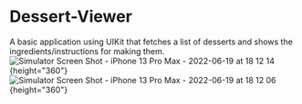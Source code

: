 # Dessert-Viewer
A basic application using UIKit that fetches a list of desserts and shows the ingredients/instructions for making them.
![Simulator Screen Shot - iPhone 13 Pro Max - 2022-06-19 at 18 12 14](https://user-images.githubusercontent.com/36284798/174508811-d881f4cf-95ae-449c-83e7-552f64c1c96b.png) {height="360"}
![Simulator Screen Shot - iPhone 13 Pro Max - 2022-06-19 at 18 12 06](https://user-images.githubusercontent.com/36284798/174508817-498e24b4-fa68-4381-80d9-0c4d864a3903.png) {height="360"}
